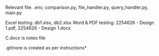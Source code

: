 Relevant file: .env, comparison.py, file_handler.py, query_handler.py, main.py

Excel testing: db1.xlsx, db2.xlsx
Word & PDF testing: 2254626 - Design 1.pdf, 2254626 - Design 1.docx

C.docx is notes file

.gitinore is created as per instructions* 
